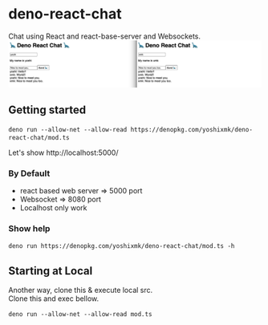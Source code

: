 # deno-react-chat
Chat using React and react-base-server and Websockets.
![launch_screenshot](./screenshot.png)

## Getting started
```Shell
deno run --allow-net --allow-read https://denopkg.com/yoshixmk/deno-react-chat/mod.ts
```
Let's show http://localhost:5000/

### By Default
- react based web server => 5000 port
- Websocket => 8080 port
- Localhost only work

### Show help
```Shell
deno run https://denopkg.com/yoshixmk/deno-react-chat/mod.ts -h
```

## Starting at Local
Another way, clone this & execute local src.  
Clone this and exec bellow.
```Shell
deno run --allow-net --allow-read mod.ts
```
